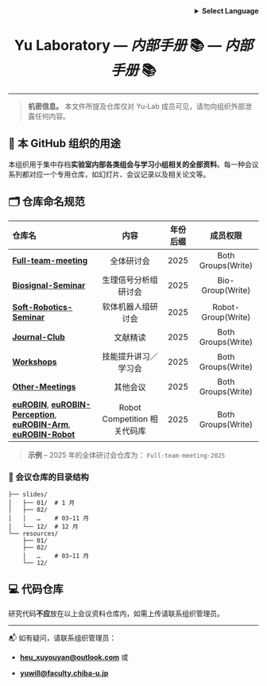 <!-- Language selector -->

<div align="right">
  <details>
    <summary><strong>Select Language</strong></summary>
    <p>
      <a href="README_internal.md">English</a><br>
      <a href="README_internal.ja.md">日本語</a><br>
      <strong>中文</strong>
    </p>
  </details>
</div>

<h1 align="center">Yu Laboratory — <em>内部手册</em> 📚 — <em>内部手册</em> 📚</h1>

---

> **机密信息。** 本文件所提及仓库仅对 Yu‑Lab 成员可见，请勿向组织外部泄露任何内容。

## 📌 本 GitHub 组织的用途

本组织用于集中存档**实验室内部各类组会与学习小组相关的全部资料**。每一种会议系列都对应一个专用仓库，如幻灯片、会议记录以及相关论文等。

## 🗂️ 仓库命名规范

| 仓库名                                                                                                                                                                                                                                                                          | 内容                      | 年份后缀 | 成员权限               |
|:---------------------------------------------------------------------------------------------------------------------------------------------------------------------------------------------------------------------------------------------------------------------------- |:-----------------------:|:----:|:------------------:|
| **[Full-team-meeting](https://github.com/Yu-Laboratory/Full-team-meeting-2025)**                                                                                                                                                                                             | 全体研讨会                   | 2025 | Both Groups(Write) |
| **[Biosignal-Seminar](https://github.com/Yu-Laboratory/Biosignal-Seminar-2025)**                                                                                                                                                                                             | 生理信号分析组研讨会              | 2025 | Bio- Group(Write)  |
| **[Soft-Robotics-Seminar](https://github.com/Yu-Laboratory/Soft-Robotics-Seminar-2025)**                                                                                                                                                                                     | 软体机器人组研讨会               | 2025 | Robot-Group(Write) |
| **[Journal-Club](https://github.com/Yu-Laboratory/Journal-Club-2025)**                                                                                                                                                                                                       | 文献精读                    | 2025 | Both Groups(Write) |
| **[Workshops](https://github.com/Yu-Laboratory/Workshops-2025)**                                                                                                                                                                                                             | 技能提升讲习／学习会              | 2025 | Both Groups(Write) |
| **[Other-Meetings](https://github.com/Yu-Laboratory/Other-Meetings-2025)**                                                                                                                                                                                                   | 其他会议                    | 2025 | Both Groups(Write) |
| **[euROBIN](https://github.com/Yu-Laboratory/euROBIN)**, **[euROBIN-Perception](https://github.com/Yu-Laboratory/euROBIN-Perception)**, **[euROBIN-Arm](https://github.com/Yu-Laboratory/euROBIN-Arm)**, **[euROBIN-Robot](https://github.com/Yu-Laboratory/euROBIN-Robot)** | Robot Competition 相关代码库 | 2025 | Both Groups(Write) |

> **示例** – 2025 年的全体研讨会仓库为： `Full-team-meeting-2025`

### 📁 会议仓库的目录结构

```
├── slides/
│   ├── 01/  # 1 月
│   ├── 02/
│   │   …    # 03–11 月
│   └── 12/  # 12 月
└── resources/
    ├── 01/
    ├── 02/
    │   …    # 03–11 月
    └── 12/
```

## 💻 代码仓库

研究代码**不应**放在以上会议资料仓库内，如需上传请联系组织管理员。

---

📬 如有疑问，请联系组织管理员：

- **[heu_xuyouyan@outlook.com](mailto:infrastructure@yu-lab.local)** 或

- **[yuwill@faculty.chiba-u.jp](mailto:infrastructure@yu-lab.local)**
